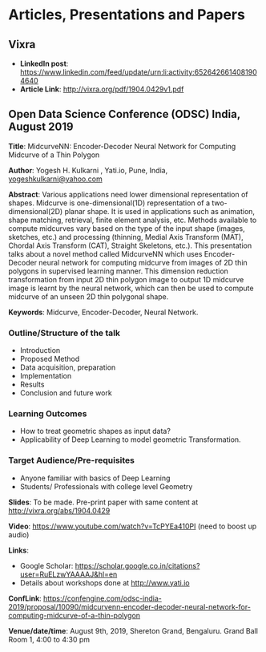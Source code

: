 # Articles, Presentations and Papers

## Vixra
* **LinkedIn post**: https://www.linkedin.com/feed/update/urn:li:activity:6526426614081904640
* **Article Link**: http://vixra.org/pdf/1904.0429v1.pdf


## Open Data Science Conference (ODSC) India, August 2019

**Title**: MidcurveNN: Encoder-Decoder Neural Network for Computing Midcurve of a Thin Polygon

**Author**:  Yogesh H. Kulkarni  , Yati.io, Pune, India, yogeshkulkarni@yahoo.com

**Abstract**: Various applications need lower dimensional representation of shapes. Midcurve is one-dimensional(1D) representation of a two-dimensional(2D) planar shape. It is used in applications such as animation, shape matching, retrieval, finite element analysis, etc. Methods available to compute midcurves vary based on the type of the input shape (images, sketches, etc.) and processing (thinning, Medial Axis Transform (MAT), Chordal Axis Transform (CAT), Straight Skeletons, etc.).
This presentation talks about a novel method called MidcurveNN which uses Encoder-Decoder neural network for computing midcurve from images of 2D thin polygons in supervised learning manner. This dimension reduction transformation from input 2D thin polygon image to output 1D midcurve image is learnt by the neural network, which can then be used to compute midcurve of an unseen 2D thin polygonal shape. 

**Keywords**: Midcurve, Encoder-Decoder, Neural Network.

### Outline/Structure of the talk
*	Introduction
*	Proposed Method
*	Data acquisition, preparation
*	Implementation
*	Results
*	Conclusion and future work

### Learning Outcomes
*	How to treat geometric shapes as input data?
*	Applicability of Deep Learning to model geometric Transformation.

### Target Audience/Pre-requisites
*	Anyone familiar with basics of Deep Learning
*	Students/ Professionals with college level Geometry

**Slides**: To be made. Pre-print paper with same content at http://vixra.org/abs/1904.0429 

**Video**: https://www.youtube.com/watch?v=TcPYEa410PI  (need to boost up audio)

**Links**:
*	Google Scholar: https://scholar.google.co.in/citations?user=RuELzwYAAAAJ&hl=en
*	Details about workshops done at http://www.yati.io 

**ConfLink**: https://confengine.com/odsc-india-2019/proposal/10090/midcurvenn-encoder-decoder-neural-network-for-computing-midcurve-of-a-thin-polygon

**Venue/date/time**: August 9th, 2019, Shereton Grand, Bengaluru. Grand Ball Room 1, 4:00 to 4:30 pm
